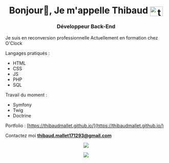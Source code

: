 <h1 align="center">Bonjour👋, Je m'appelle Thibaud <a href="https://linkedin.com/in/thibaud mallet" target="blank"><img align="center" src="https://raw.githubusercontent.com/rahuldkjain/github-profile-readme-generator/master/src/images/icons/Social/linked-in-alt.svg" alt="thibaud mallet" height="30" width="40" /></a></h1>
<h3 align="center">Développeur Back-End</h3>

Je suis en reconversion professionnelle
Actuellement en formation chez O'Clock

Langages pratiqués : 
- HTML
- CSS
- JS
- PHP
- SQL

Travail du moment :
- Symfony
- Twig
- Doctrine

Portfolio : [https://thibaudmallet.github.io/](https://thibaudmallet.github.io/)

Contactez moi **thibaud.mallet171293@gmail.com**

<p align="center">
  <img src="http://github-profile-summary-cards.vercel.app/api/cards/repos-per-language?username=ThibaudMallet&theme=tokyonight" />
</p>

<p align="center">
  <img src="https://streak-stats.demolab.com?user=ThibaudMallet&theme=tokyonight" />
</p>
